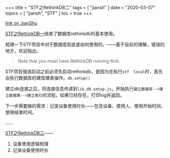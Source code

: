 +++
title = "STF之RethinkDB二"
tags = [
    "jiansh"
]
date = "2020-03-07"
topics = [
    "jiansh",
    "STF"
]
toc = true
+++



[link on JianShu](https://www.jianshu.com/p/fac393d47fb2)

[STF之RethinkDB一](https://www.jianshu.com/p/917faff25782)结束了数据库rethinkdb的基本使用。

梳理一下STF项目中对于数据库到底是如何使用的。——基于目前的理解，错误的地方，欢迎指出。

>Note that you must have RethinkDB running first. 

STF项目强调启动之前必须先启动rethinkdb，是因为在执行`stf  local`时，首先会执行数据库的建库建表操作。`db.setup()` 

建立db连接之后，将连接信息传递到`lib.db.setup.js`，开始执行`建立数据库-->建立数据表-->建立索引`的流程，如果已经存在，打印log并返回。

下一步需要做的需求：记录设备使用时长——包含设备、使用人、使用开始时间、使用结束时间。

…… 

[STF之RethinkDB三](https://www.jianshu.com/p/538e516643aa)——
1. 设备使用逻辑梳理
2. 记录设备使用时长
